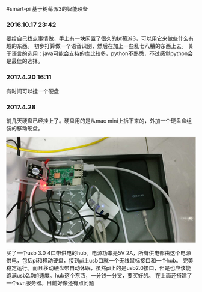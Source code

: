#smart-pi
基于树莓派3的智能设备
 
### 2016.10.17 23:42
要给自己找点事情做，手上有一块闲置了很久的树莓派3，可以用它来做些什么有趣的东西。
初步打算做一个语音识别，然后在加上一些乱七八糟的东西上去。
关于语言的选用：java可能会支持的库比较多，python不熟悉，不过感觉python会是最佳的选择。

### 2017.4.20 16:11
有时间可以挂一个硬盘

### 2017.4.28
前几天硬盘已经挂上了。硬盘用的是从mac mini上拆下来的，外加一个硬盘盒组装的移动硬盘。

![pi](./screenShot/QQ截图20170428193108.png)

买了一个usb 3.0 4口带供电的hub。电源功率是5V 2A，所有供电都由这个电源供电，包括pi和移动硬盘，接到pi上usb口就一个无线鼠标接口和一个hub。
完美稳定运行。而且移动硬盘带自动休眠，虽然pi上的是usb2.0接口，但是也应该能跑满usb2.0的速度。hub这个东西，一分钱一分货，要买好的。
在上面还搭建了一个svn服务器。目前好像还有点问题
